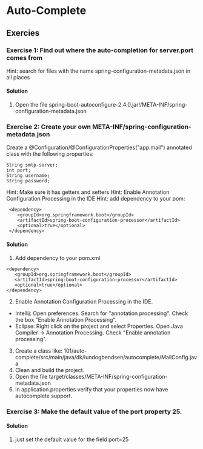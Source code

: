 # Auto-Complete

## Exercies

### Exercise 1: Find out where the auto-completion for server.port comes from
Hint: search for files with the name spring-configuration-metadata.json in all places


#### Solution
1. Open the file spring-boot-autoconfigure-2.4.0.jar!/META-INF/spring-configuration-metadata.json


### Exercise 2: Create your own META-INF/spring-configuration-metadata.json
Create a @Configuration/@ConfigurationProperties("app.mail") annotated class with the following properties:

```
String smtp-server;
int port;
String username;
String password;
```

Hint: Make sure it has getters and setters
Hint: Enable Annotation Configuration Processing in the IDE
Hint: add dependency to your pom:

```
 <dependency>
    <groupId>org.springframework.boot</groupId>
    <artifactId>spring-boot-configuration-processor</artifactId>
    <optional>true</optional>
 </dependency>
```

#### Solution
1. Add dependency to your pom.xml
```
<dependency>
   <groupId>org.springframework.boot</groupId>
   <artifactId>spring-boot-configuration-processor</artifactId>
   <optional>true</optional>
</dependency>
```

2. Enable Annotation Configuration Processing in the IDE.
- Intellij:
Open preferences. Search for "annotation processing". Check the box "Enable Annotation Processing".
- Eclipse:
Right click on the project and select Properties.
Open Java Compiler -> Annotation Processing. Check "Enable annotation processing".
3. Create a class like: 101/auto-complete/src/main/java/dk/lundogbendsen/autocomplete/MailConfig.java
4. Clean and build the project.
5. Open the file target/classes/META-INF/spring-configuration-metadata.json
6. in application.properties verify that your properties now have autocomplete support.



### Exercise 3: Make the default value of the port property 25.

#### Solution
1. just set the default value for the field port=25
